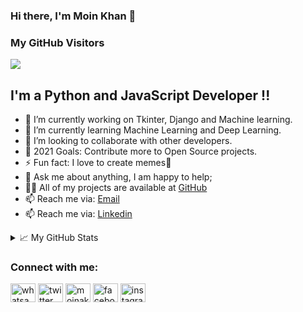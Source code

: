 ### Hi there, I'm Moin Khan 👋
### My GitHub Visitors
![](https://visitor-badge.glitch.me/badge?page_id=moinakmalkhan)
## I'm a Python and JavaScript Developer !!
- 🔭 I’m currently working on Tkinter, Django and Machine learning.
- 🌱 I’m currently learning Machine Learning and Deep Learning.
- 👯 I’m looking to collaborate with other developers.
- 🥅 2021 Goals: Contribute more to Open Source projects.
- ⚡ Fun fact: I love to create memes🤣
- 💬 Ask me about anything, I am happy to help;
- 👨‍💻 All of my projects are available at [GitHub](https://github.com/moinakmalkhan)
- 📫 Reach me via: [Email](mailto:moinakmalkhan@gmail.com)
- 📫 Reach me via: [Linkedin](https://www.linkedin.com/in/moin-khan-6987821bb/)

<details>
<summary>📈 My GitHub Stats</summary>

<p align="center"> <img src="https://github-readme-stats.vercel.app/api?username=moinakmalkhan&show_icons=true&theme=gotham" alt="abhisheknaiidu" />

</details>

<h3 align="left">Connect with me:</h3>
<p align="left">
<a href="http://wa.me/923167884459" target="_blank"><img align="center" src="https://cdn.jsdelivr.net/npm/simple-icons@3.0.1/icons/whatsapp.svg" alt="whatsapp icon" height="30" width="40" /></a>
<a href="https://twitter.com/moinakmalkhan" target="_blank"><img align="center" src="https://cdn.jsdelivr.net/npm/simple-icons@3.0.1/icons/twitter.svg" alt="twitter icon" height="30" width="40" /></a>
<a href="https://linkedin.com/in/moinakmalkhan/" target="_blank"><img align="center" src="https://cdn.jsdelivr.net/npm/simple-icons@3.0.1/icons/linkedin.svg" alt="moinakmalkhan" height="30" width="40" /></a>
<a href="https://fb.com/moinkhansharwani" target="_blank"><img align="center" src="https://cdn.jsdelivr.net/npm/simple-icons@3.0.1/icons/facebook.svg" alt="facebook icon" height="30" width="40" /></a>
<a href="https://instagram.com/moinakmalkhan" target="_blank"><img align="center" src="https://cdn.jsdelivr.net/npm/simple-icons@3.0.1/icons/instagram.svg" alt="instagram icon" height="30" width="40" /></a>
</p>   
